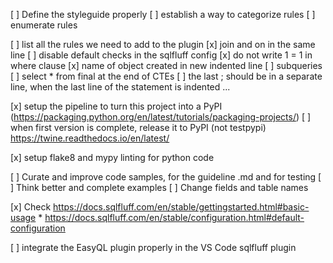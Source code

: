 [ ] Define the styleguide properly
    [ ] establish a way to categorize rules
    [ ] enumerate rules

[ ] list all the rules we need to add to the plugin
    [x] join and on in the same line
        [ ] disable default checks in the sqlfluff config
    [x] do not write 1 = 1 in where clause
    [x] name of object created in new indented line
    [ ] subqueries
    [ ] select * from final at the end of CTEs
    [ ] the last ; should be in a separate line, when the last line of the statement is indented
    ...

[x] setup the pipeline to turn this project into a PyPI (https://packaging.python.org/en/latest/tutorials/packaging-projects/)
    [ ] when first version is complete, release it to PyPI (not testpypi)
        https://twine.readthedocs.io/en/latest/

[x] setup flake8 and mypy linting for python code

[ ] Curate and improve code samples, for the guideline .md and for testing
    [ ] Think better and complete examples
    [ ] Change fields and table names

[x] Check https://docs.sqlfluff.com/en/stable/gettingstarted.html#basic-usage
    * https://docs.sqlfluff.com/en/stable/configuration.html#default-configuration

[ ] integrate the EasyQL plugin properly in the VS Code sqlfluff plugin
